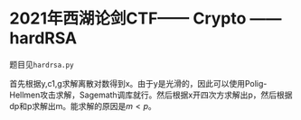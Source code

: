 # 2021年西湖论剑CTF—— Crypto —— hardRSA

题目见`hardrsa.py`

首先根据y,c1,g求解离散对数得到x。由于y是光滑的，因此可以使用Polig-Hellmen攻击求解，Sagemath调库就行。然后根据x开四次方求解出p，然后根据dp和p求解出m。能求解的原因是$m<p$。


